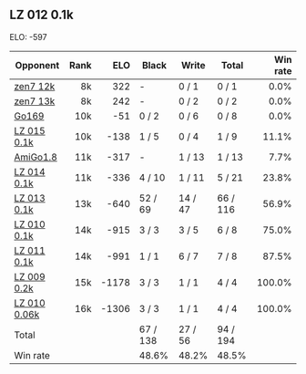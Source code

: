 ## LZ 012 0.1k ##

ELO: -597

Opponent | Rank | ELO | Black | Write | Total | Win rate
---------|-----:|----:|-------|-------|-------|-------:
[zen7 12k](zen7%2012k.md) | 8k | 322 | - | 0 / 1 | 0 / 1 | 0.0%
[zen7 13k](zen7%2013k.md) | 8k | 242 | - | 0 / 2 | 0 / 2 | 0.0%
[Go169](Go169.md) | 10k | -51 | 0 / 2 | 0 / 6 | 0 / 8 | 0.0%
[LZ 015 0.1k](LZ%20015%200.1k.md) | 10k | -138 | 1 / 5 | 0 / 4 | 1 / 9 | 11.1%
[AmiGo1.8](AmiGo1.8.md) | 11k | -317 | - | 1 / 13 | 1 / 13 | 7.7%
[LZ 014 0.1k](LZ%20014%200.1k.md) | 11k | -336 | 4 / 10 | 1 / 11 | 5 / 21 | 23.8%
[LZ 013 0.1k](LZ%20013%200.1k.md) | 13k | -640 | 52 / 69 | 14 / 47 | 66 / 116 | 56.9%
[LZ 010 0.1k](LZ%20010%200.1k.md) | 14k | -915 | 3 / 3 | 3 / 5 | 6 / 8 | 75.0%
[LZ 011 0.1k](LZ%20011%200.1k.md) | 14k | -991 | 1 / 1 | 6 / 7 | 7 / 8 | 87.5%
[LZ 009 0.2k](LZ%20009%200.2k.md) | 15k | -1178 | 3 / 3 | 1 / 1 | 4 / 4 | 100.0%
[LZ 010 0.06k](LZ%20010%200.06k.md) | 16k | -1306 | 3 / 3 | 1 / 1 | 4 / 4 | 100.0%
Total | | | 67 / 138 | 27 / 56 | 94 / 194 | 
Win rate| | | 48.6% | 48.2% | 48.5% | 
